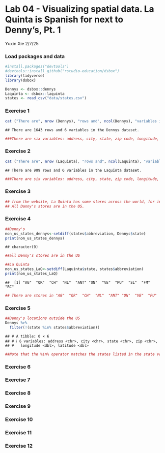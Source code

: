 Lab 04 - Visualizing spatial data. La Quinta is Spanish for next to
Denny’s, Pt. 1
================
Yuxin Xie
2/7/25

### Load packages and data

``` r
#install.packages("devtools")
#devtools::install_github("rstudio-education/dsbox")
library(tidyverse) 
library(dsbox) 
```

``` r
Dennys <- dsbox::dennys
Laquinta <- dsbox::laquinta
states <- read_csv("data/states.csv")
```

### Exercise 1

``` r
cat ("There are", nrow (Dennys), "rows and", ncol(Dennys), "variables in the Dennys dataset.", "\n") 
```

    ## There are 1643 rows and 6 variables in the Dennys dataset.

``` r
###There are six variables: address, city, state, zip code, longitude, and latitude. Each row represents one Denny's store. 
```

### Exercise 2

``` r
cat ("There are", nrow (Laquinta), "rows and", ncol(Laquinta), "variables in the Laquinta dataset.", "\n") 
```

    ## There are 909 rows and 6 variables in the Laquinta dataset.

``` r
###There are six variables: address, city, state, zip code, longitude, and latitude. Each row represents one La Quinta store. 
```

### Exercise 3

``` r
## from the website, La Quinta has some stores across the world, for instance, in South America: Chile, Colombia, Ecuador. In Asia: China. In Europe: Turkey. 
## All Danny's stores are in the US.
```

### Exercise 4

``` r
##Denny's 
non_us_states_dennys<-setdiff(states$abbreviation, Dennys$state)
print(non_us_states_dennys)
```

    ## character(0)

``` r
##all Denny's stores are in the US

##La Quinta 
non_us_states_LaQ<-setdiff(Laquinta$state, states$abbreviation)
print(non_us_states_LaQ)
```

    ##  [1] "AG"  "QR"  "CH"  "NL"  "ANT" "ON"  "VE"  "PU"  "SL"  "FM"  "BC"

``` r
## There are stores in "AG"  "QR"  "CH"  "NL"  "ANT" "ON"  "VE"  "PU"  "SL"  "FM"  "BC" outside of the US. 
```

### Exercise 5

``` r
##Denny's locations outside the US
Dennys %>%
  filter(!(state %in% states$abbreviation))
```

    ## # A tibble: 0 × 6
    ## # ℹ 6 variables: address <chr>, city <chr>, state <chr>, zip <chr>,
    ## #   longitude <dbl>, latitude <dbl>

``` r
##Note that the %in% operator matches the states listed in the state variable to those listed in states$abbreviation. The ! operator means not. 
```

### Exercise 6

### Exercise 7

### Exercise 8

### Exercise 9

### Exercise 10

### Exercise 11

### Exercise 12
